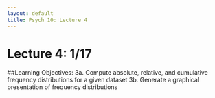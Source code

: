 ```yaml
---
layout: default
title: Psych 10: Lecture 4
---
```

# Lecture 4: 1/17

##Learning Objectives:
3a. Compute absolute, relative, and cumulative frequency distributions for a given dataset
3b. Generate a graphical presentation of frequency distributions

